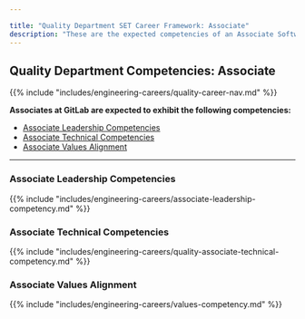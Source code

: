 ```yaml
---

title: "Quality Department SET Career Framework: Associate"
description: "These are the expected competencies of an Associate Software Engineer in Test (SET) at GitLab."
---
```


## Quality Department Competencies: Associate

{{% include "includes/engineering-careers/quality-career-nav.md" %}}

**Associates at GitLab are expected to exhibit the following competencies:**

- [Associate Leadership Competencies](#associate-leadership-competencies)
- [Associate Technical Competencies](#associate-technical-competencies)
- [Associate Values Alignment](#associate-values-alignment)

---

### Associate Leadership Competencies

{{% include "includes/engineering-careers/associate-leadership-competency.md" %}}
  
### Associate Technical Competencies

{{% include "includes/engineering-careers/quality-associate-technical-competency.md" %}}

### Associate Values Alignment

{{% include "includes/engineering-careers/values-competency.md" %}}
